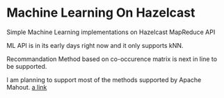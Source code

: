 Machine Learning On Hazelcast
=============================

Simple Machine Learning implementations on Hazelcast MapReduce API

ML API is in its early days right now and it only supports kNN.

Recommandation Method based on co-occurence matrix is next in line to be supported.

I am planning to support most of the methods supported by Apache Mahout.
[a link](https://mahout.apache.org/users/basics/algorithms.html)
